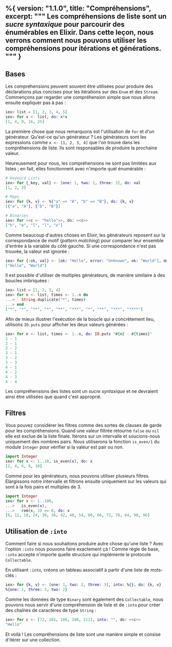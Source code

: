 %{
  version: "1.1.0",
  title: "Compréhensions",
  excerpt: """
  Les compréhensions de liste sont un _sucre syntaxique_ pour parcourir des énumérables en Elixir.
Dans cette leçon, nous verrons comment nous pouvons utiliser les compréhensions pour itérations et générations.
  """
}
---

## Bases

Les compréhensions peuvent souvent être utilisées pour produire des déclarations plus concises pour les itérations sur des `Enum` et des `Stream`.
Commençons par regarder une compréhension simple que nous allons ensuite expliquer pas à pas :

```elixir
iex> list = [1, 2, 3, 4, 5]
iex> for x <- list, do: x*x
[1, 4, 9, 16, 25]
```

La première chose que nous remarquons est l'utilisation de `for` et d'un générateur.
Qu'est-ce qu'un générateur ?
Les générateurs sont les expressions comme `x <- [1, 2, 3, 4]` que l'on trouve dans les compréhensions de liste.
Ils sont responsables de produire la prochaine valeur.

Heureusement pour nous, les compréhensions ne sont pas limitées aux listes ; en fait, elles fonctionnent avec n'importe quel énumérable :

```elixir
# Keyword Lists
iex> for {_key, val} <- [one: 1, two: 2, three: 3], do: val
[1, 2, 3]

# Maps
iex> for {k, v} <- %{"a" => "A", "b" => "B"}, do: {k, v}
[{"a", "A"}, {"b", "B"}]

# Binaries
iex> for <<c <- "hello">>, do: <<c>>
["h", "e", "l", "l", "o"]
```

Comme beaucoup d'autres choses en Elixir, les générateurs reposent sur la correspondance de motif (_pattern matching_) pour comparer leur ensemble d'entrée à la variable du côté gauche.
Si une correspondance n'est pas trouvée, la valeur est ignorée :

```elixir
iex> for {:ok, val} <- [ok: "Hello", error: "Unknown", ok: "World"], do: val
["Hello", "World"]
```

Il est possible d'utiliser de multiples générateurs, de manière similaire à des boucles imbriquées :

```elixir
iex> list = [1, 2, 3, 4]
iex> for n <- list, times <- 1..n do
...>   String.duplicate("*", times)
...> end
["*", "*", "**", "*", "**", "***", "*", "**", "***", "****"]
```

Afin de mieux illustrer l'exécution de la boucle qui a concrètement lieu, utilisons `IO.puts` pour afficher les deux valeurs générées :

```elixir
iex> for n <- list, times <- 1..n, do: IO.puts "#{n} - #{times}"
1 - 1
2 - 1
2 - 2
3 - 1
3 - 2
3 - 3
4 - 1
4 - 2
4 - 3
4 - 4
```

Les compréhensions des listes sont un _sucre syntaxique_ et ne devraient ainsi être utilisées que quand c'est approprié.

## Filtres

Vous pouvez considérer les filtres comme des sortes de clauses de garde pour les compréhensions.
Quand une valeur filtrée retourne `false` ou `nil` elle est exclue de la liste finale.
Itérons sur un intervalle et soucions-nous uniquement des nombres pairs.
Nous utiliserons la fonction `is_even/1` du module `Integer` pour vérifier si la valeur est pair ou non.

```elixir
import Integer
iex> for x <- 1..10, is_even(x), do: x
[2, 4, 6, 8, 10]
```

Comme pour les générateurs, nous pouvons utiliser plusieurs filtres.
Elargissons notre intervalle et filtrons ensuite uniquement sur les valeurs qui sont à la fois pairs et multiples de 3.

```elixir
import Integer
iex> for x <- 1..100,
...>   is_even(x),
...>   rem(x, 3) == 0, do: x
[6, 12, 18, 24, 30, 36, 42, 48, 54, 60, 66, 72, 78, 84, 90, 96]
```

## Utilisation de `:into`

Comment faire si nous souhaitons produire autre chose qu'une liste ?
Avec l'option `:into` nous pouvons faire exactement çà !
Comme règle de base, `:into` accepte n'importe quelle structure qui implémente le protocole `Collectable`.

En utilisant `:into`, créons un tableau associatif à partir d'une liste de mots-clés :

```elixir
iex> for {k, v} <- [one: 1, two: 2, three: 3], into: %{}, do: {k, v}
%{one: 1, three: 3, two: 2}
```

Comme les données de type `Binary` sont également des `Collectable`, nous pouvons nous servir d'une compréhension de liste et de `:into` pour créer des chaînes de caractères de type `String` :

```elixir
iex> for c <- [72, 101, 108, 108, 111], into: "", do: <<c>>
"Hello"
```

Et voilà !
Les compréhensions de liste sont une manière simple et consise d'itérer sur une collection.
